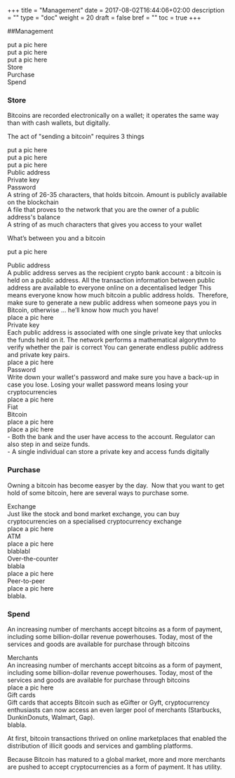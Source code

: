 +++
title = "Management"
date = 2017-08-02T16:44:06+02:00
description = ""
type = "doc"
weight = 20
draft = false
bref = ""
toc = true
+++

##Management

<div class="container">
  <div class="row">
    <div class="col">
     put a pic here
    </div>
    <div class="col">
      put a pic here
    </div>
    <div class="col">
      put a pic here
    </div>
  </div>
   <div class="row">
    <div class="col">
      Store
    </div>
    <div class="col">
      Purchase
    </div>
    <div class="col">
      Spend
    </div>
  </div>
</div>



### Store

Bitcoins are recorded electronically on a wallet; 
it operates the same way than with cash wallets, but digitally.

The act of "sending a bitcoin" requires 3 things


<div class="container">
  <div class="row">
    <div class="col">
     put a pic here
    </div>
    <div class="col">
      put a pic here
    </div>
    <div class="col">
      put a pic here
    </div>
  </div>
  <div class="row">
    <div class="col">
      Public address
    </div>
    <div class="col">
      Private key
    </div>
    <div class="col">
      Password
    </div>
  </div>
  <div class="row">
    <div class="col">
     A string of 26-35 characters, that holds bitcoin. Amount is publicly available on the blockchain
    </div>
    <div class="col">
      A file that proves to the network that you are the owner of a public address's balance
    </div>
    <div class="col">
      A string of as much characters that gives you access to your wallet
    </div>
  </div>
</div>

What’s between you and a bitcoin


put a pic here



<div class="container">
  <div class="row">
    <div class="col">
      Public address
    </div>
  </div>
  <div class="row">
    <div class="col">
      A public address serves as the recipient crypto bank account : a bitcoin is held on a public address.
      All the transaction information between public address are available to everyone online on a decentalised ledger
      This means everyone know how much bitcoin a public address holds. 
      Therefore, make sure to generate a new public address when someone pays you in Bitcoin, otherwise … he’ll know how much you have!
    </div>
    <div class="col">
      place a pic here
    </div>
  </div>
</div>

<div class="container">
  <div class="row">
    <div class="col">
      Private key
    </div>
  </div>
  <div class="row">
    <div class="col">
      Each public address is associated with one single private key that unlocks the funds held on it.  
      The network performs a mathematical algorythm to verify whether the pair is correct
      You can generate endless public address and private key pairs.
    </div>
    <div class="col">
      place a pic here
    </div>
  </div>
</div>


<div class="container">
  <div class="row">
    <div class="col">
      Password
    </div>
  </div>
  <div class="row">
    <div class="col">
      Write down your wallet's password and make sure you have a back-up in case you lose.
      Losing your wallet password means losing your cryptocurrencies
    </div>
    <div class="col">
      place a pic here
    </div>
  </div>
</div>

<div class="container">
  <div class="row">
    <div class="col">
      Fiat
    </div> 
    <div class="col">
      Bitcoin
    </div>
  </div>
  <div class="row">
    <div class="col">
      place a pic here
    </div> 
    <div class="col">
      place a pic here
    </div>
  </div>
  <div class="row">
    <div class="col">
      - Both the bank and the user have access to the account. Regulator can also step in and seize funds. 
    </div> 
    <div class="col">
      - A single individual can store a private key and access funds digitally
    </div>
  </div>


### Purchase

Owning a bitcoin has become easyer by the day. 
Now that you want to get hold of some bitcoin, here are several ways to purchase some.

<div class="container">
  <div class="row">
    <div class="col">
      Exchange
    </div>
  </div>
  <div class="row">
    <div class="col">
      Just like the stock and bond market exchange, you can buy cryptocurrencies on a specialised cryptocurrency exchange
    </div>
    <div class="col">
      place a pic here
    </div>
  </div>
</div>


<div class="container">
  <div class="row">
    <div class="col">
      ATM
    </div>
  </div>
  <div class="row">
    <div class="col">
      place a pic here
    </div>
    <div class="col">
      blablabl 
    </div>
  </div>
</div>


<div class="container">
  <div class="row">
    <div class="col">
      Over-the-counter
    </div>
  </div>
  <div class="row">
    <div class="col">
      blabla
    </div>
    <div class="col">
      place a pic here
    </div>
  </div>
</div>


<div class="container">
  <div class="row">
    <div class="col">
      Peer-to-peer
    </div>
  </div>
  <div class="row">
    <div class="col">
      place a pic here
    </div>
    <div class="col">
     blabla. 
    </div>
  </div>
</div>


### Spend

An increasing number of merchants accept bitcoins as a form of payment, including some billion-dollar revenue powerhouses.
Today, most of the services and goods are available for purchase through bitcoins



<div class="container">
  <div class="row">
    <div class="col">
      Merchants
    </div>
  </div>
  <div class="row">
    <div class="col">
      An increasing number of merchants accept bitcoins as a form of payment, including some billion-dollar revenue powerhouses. Today, most of the services and goods are available for purchase through bitcoins
    </div>
    <div class="col">
      place a pic here
    </div>
  </div>
</div>


<div class="container">
  <div class="row">
    <div class="col">
      Gift cards
    </div>
  </div>
  <div class="row">
    <div class="col">
      Gift cards that accepts Bitcoin such as eGifter or Gyft, cryptocurrency enthusiasts can now access an even larger pool of merchants (Starbucks, DunkinDonuts, Walmart, Gap).
    </div>
    <div class="col">
     blabla. 
    </div>
  </div>
</div>


At first, bitcoin transactions thrived on online marketplaces that enabled the distribution of illicit goods and services and gambling platforms.

Because Bitcoin has matured to a global market, more and more merchants are pushed to accept cryptocurrencies as a form of payment.
It has utility.

